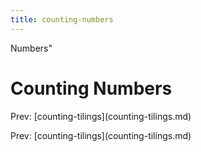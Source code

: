 ```yaml
---
title: counting-numbers
---
```


Numbers\"

# Counting Numbers

Prev: \[counting-tilings](counting-tilings.md)

Prev: \[counting-tilings](counting-tilings.md)
